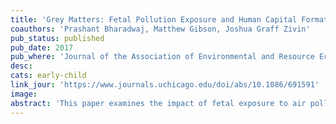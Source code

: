 ```yaml
---
title: 'Grey Matters: Fetal Pollution Exposure and Human Capital Formation'
coauthors: 'Prashant Bharadwaj, Matthew Gibson, Joshua Graff Zivin'
pub_status: published
pub_date: 2017
pub_where: 'Journal of the Association of Environmental and Resource Economists 4, no. 2 (June 2017): 505-542'
desc:
cats: early-child
link_jour: 'https://www.journals.uchicago.edu/doi/abs/10.1086/691591'
image:
abstract: 'This paper examines the impact of fetal exposure to air pollution on fourth-grade test scores in Santiago, Chile. We rely on comparisons across siblings which address concerns about locational sorting (for nonmovers) and all other time-invariant family characteristics that can lead to endogenous exposure to poor environmental quality. We also exploit data on air quality alerts to help address concerns related to short-run time-varying avoidance behavior, which has been shown to be important in a number of other contexts. We find a strong negative effect from fetal exposure to carbon monoxide (CO) and correlated pollutants (like PM10) on math and language skills measured in fourth grade. These effects are economically significant, and our back-of-the-envelope calculations suggest that the 50% reduction in CO in Santiago between 1990 and 2005 increased lifetime earnings by approximately US$100 million per birth cohort.'
---
```

